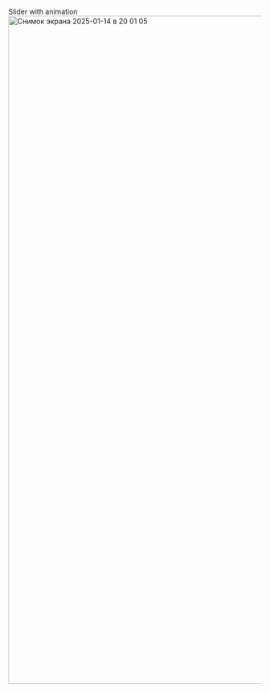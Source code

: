 Slider with animation
<img width="1327" alt="Снимок экрана 2025-01-14 в 20 01 05" src="https://github.com/user-attachments/assets/de672821-ade7-49d9-8dcf-8215c6455155" />
